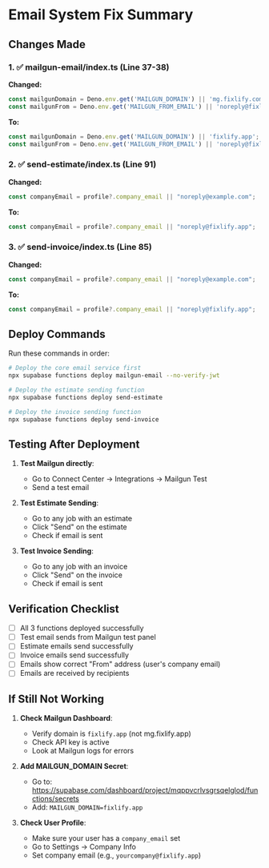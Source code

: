 # Email System Fix Summary

## Changes Made

### 1. ✅ mailgun-email/index.ts (Line 37-38)
**Changed:**
```javascript
const mailgunDomain = Deno.env.get('MAILGUN_DOMAIN') || 'mg.fixlify.com';
const mailgunFrom = Deno.env.get('MAILGUN_FROM_EMAIL') || 'noreply@fixlify.com';
```
**To:**
```javascript
const mailgunDomain = Deno.env.get('MAILGUN_DOMAIN') || 'fixlify.app';
const mailgunFrom = Deno.env.get('MAILGUN_FROM_EMAIL') || 'noreply@fixlify.app';
```

### 2. ✅ send-estimate/index.ts (Line 91)
**Changed:**
```javascript
const companyEmail = profile?.company_email || "noreply@example.com";
```
**To:**
```javascript
const companyEmail = profile?.company_email || "noreply@fixlify.app";
```

### 3. ✅ send-invoice/index.ts (Line 85)
**Changed:**
```javascript
const companyEmail = profile?.company_email || "noreply@example.com";
```
**To:**
```javascript
const companyEmail = profile?.company_email || "noreply@fixlify.app";
```

## Deploy Commands

Run these commands in order:

```bash
# Deploy the core email service first
npx supabase functions deploy mailgun-email --no-verify-jwt

# Deploy the estimate sending function
npx supabase functions deploy send-estimate

# Deploy the invoice sending function  
npx supabase functions deploy send-invoice
```

## Testing After Deployment

1. **Test Mailgun directly**:
   - Go to Connect Center → Integrations → Mailgun Test
   - Send a test email

2. **Test Estimate Sending**:
   - Go to any job with an estimate
   - Click "Send" on the estimate
   - Check if email is sent

3. **Test Invoice Sending**:
   - Go to any job with an invoice
   - Click "Send" on the invoice
   - Check if email is sent

## Verification Checklist

- [ ] All 3 functions deployed successfully
- [ ] Test email sends from Mailgun test panel
- [ ] Estimate emails send successfully
- [ ] Invoice emails send successfully
- [ ] Emails show correct "From" address (user's company email)
- [ ] Emails are received by recipients

## If Still Not Working

1. **Check Mailgun Dashboard**:
   - Verify domain is `fixlify.app` (not mg.fixlify.app)
   - Check API key is active
   - Look at Mailgun logs for errors

2. **Add MAILGUN_DOMAIN Secret**:
   - Go to: https://supabase.com/dashboard/project/mqppvcrlvsgrsqelglod/functions/secrets
   - Add: `MAILGUN_DOMAIN=fixlify.app`

3. **Check User Profile**:
   - Make sure your user has a `company_email` set
   - Go to Settings → Company Info
   - Set company email (e.g., `yourcompany@fixlify.app`)
